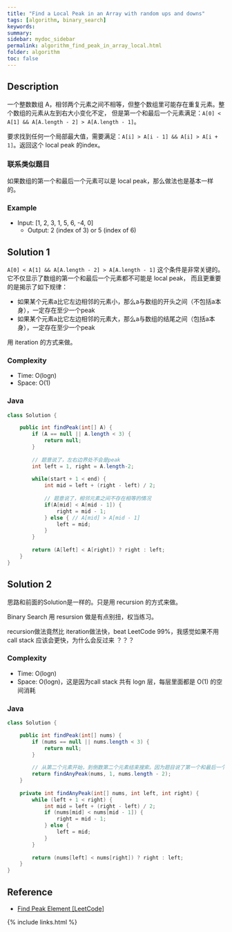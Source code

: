 ```yaml
---
title: "Find a Local Peak in an Array with random ups and downs"
tags: [algorithm, binary_search]
keywords:
summary:
sidebar: mydoc_sidebar
permalink: algorithm_find_peak_in_array_local.html
folder: algorithm
toc: false
---
```


## Description
一个整数数组 A，相邻两个元素之间不相等，但整个数组里可能存在重复元素。整个数组的元素从左到右大小变化不定，
但是第一个和最后一个元素满足：`A[0] < A[1] && A[A.length - 2] > A[A.length - 1]`。

要求找到任何一个局部最大值，需要满足：`A[i] > A[i - 1] && A[i] > A[i + 1]`。返回这个 local peak 的index。

### 联系类似题目
如果数组的第一个和最后一个元素可以是 local peak，那么做法也是基本一样的。

### Example
* Input: [1, 2, 3, 1, 5, 6, -4, 0]
  * Output: 2 (index of 3) or 5 (index of 6)

## Solution 1
`A[0] < A[1] && A[A.length - 2] > A[A.length - 1]` 这个条件是非常关键的。它不仅显示了数组的第一个和最后一个元素都不可能是 local peak，
而且更重要的是揭示了如下规律：
* 如果某个元素a比它左边相邻的元素小，那么a与数组的开头之间（不包括a本身），一定存在至少一个peak
* 如果某个元素a比它左边相邻的元素大，那么a与数组的结尾之间（包括a本身），一定存在至少一个peak

用 iteration 的方式来做。

### Complexity
* Time: O(logn)
* Space: O(1)

### Java
```java
class Solution {

    public int findPeak(int[] A) {
        if (A == null || A.length < 3) {
            return null;
        }
    
        // 题意说了，左右边界处不会是peak
        int left = 1, right = A.length-2; 
        
        while(start + 1 < end) {
            int mid = left + (right - left) / 2;
            
            // 题意说了，相邻元素之间不存在相等的情况
            if(A[mid] < A[mid - 1]) {
                right = mid - 1;
            } else { // A[mid] > A[mid - 1]
                left = mid;
            }
        }
        
        return (A[left] < A[right]) ? right : left;
    }
}
```

## Solution 2
思路和前面的Solution是一样的。只是用 recursion 的方式来做。

Binary Search 用 resursion 做是有点别扭，权当练习。

recursion做法竟然比 iteration做法快，beat LeetCode 99%，我感觉如果不用 call stack 应该会更快，为什么会反过来 ？？？

### Complexity
* Time: O(logn)
* Space: O(logn)，这是因为call stack 共有 logn 层，每层里面都是 O(1) 的空间消耗

### Java
```java
class Solution {

    public int findPeak(int[] nums) {
        if (nums == null || nums.length < 3) {
            return null;
        }
        
        // 从第二个元素开始，到倒数第二个元素结束搜索。因为题目说了第一个和最后一个不是
        return findAnyPeak(nums, 1, nums.length - 2);
    }
    
    private int findAnyPeak(int[] nums, int left, int right) {
        while (left + 1 < right) {
            int mid = left + (right - left) / 2;
            if (nums[mid] < nums[mid - 1]) {
                right = mid - 1;
            } else {
                left = mid;
            }
        }
        
        return (nums[left] < nums[right]) ? right : left;
    }
}
```

## Reference
* [Find Peak Element [LeetCode]](https://leetcode.com/problems/find-peak-element/description/)

{% include links.html %}
